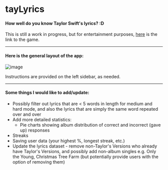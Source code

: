 # tayLyrics

#### How well do you know Taylor Swift's lyrics? :D

This is still a work in progress, but for entertainment purposes, [here](https://jasminex21.shinyapps.io/tayLyrics/) is the link to the game. 

***

#### Here is the general layout of the app: 

![image](https://github.com/jasminex21/tayLyrics/assets/109494334/68041bd4-2627-4854-84b7-f3e20f322d1c)

Instructions are provided on the left sidebar, as needed. 

***

#### Some things I would like to add/update: 
- Possibly filter out lyrics that are < 5 words in length for medium and hard mode, and also the lyrics that are simply the same word repeated over and over
- Add more detailed statistics:
  - Pie charts showing album distribution of correct and incorrect (gave up) responses
- Streaks
- Saving user data (your highest %, longest streak, etc.)
- Update the lyrics dataset - remove non-Taylor's Versions who already have Taylor's Versions, and possibly add non-album singles e.g. Only the Young, Christmas Tree Farm (but potentially provide users with the option of removing them)

